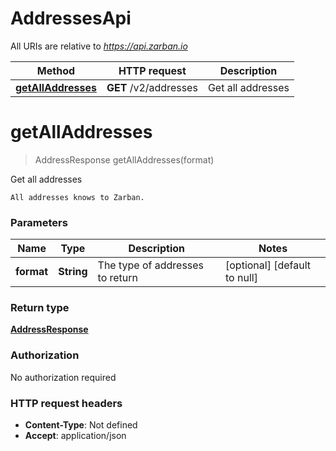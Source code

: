 # AddressesApi

All URIs are relative to *https://api.zarban.io*

| Method | HTTP request | Description |
|------------- | ------------- | -------------|
| [**getAllAddresses**](AddressesApi.md#getAllAddresses) | **GET** /v2/addresses | Get all addresses |


<a name="getAllAddresses"></a>
# **getAllAddresses**
> AddressResponse getAllAddresses(format)

Get all addresses

    All addresses knows to Zarban.

### Parameters

|Name | Type | Description  | Notes |
|------------- | ------------- | ------------- | -------------|
| **format** | **String**| The type of addresses to return | [optional] [default to null] |

### Return type

[**AddressResponse**](../Models/AddressResponse.md)

### Authorization

No authorization required

### HTTP request headers

- **Content-Type**: Not defined
- **Accept**: application/json

